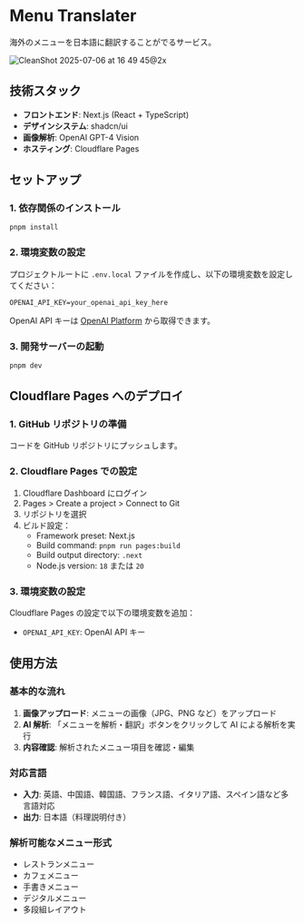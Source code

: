 # Menu Translater

海外のメニューを日本語に翻訳することがでるサービス。

![CleanShot 2025-07-06 at 16 49 45@2x](https://github.com/user-attachments/assets/098994e3-1f00-494c-aa91-398007c5db9b)

## 技術スタック

- **フロントエンド**: Next.js (React + TypeScript)
- **デザインシステム**: shadcn/ui
- **画像解析**: OpenAI GPT-4 Vision
- **ホスティング**: Cloudflare Pages

## セットアップ

### 1. 依存関係のインストール

```bash
pnpm install
```

### 2. 環境変数の設定

プロジェクトルートに `.env.local` ファイルを作成し、以下の環境変数を設定してください：

```env
OPENAI_API_KEY=your_openai_api_key_here
```

OpenAI API キーは [OpenAI Platform](https://platform.openai.com/) から取得できます。

### 3. 開発サーバーの起動

```bash
pnpm dev
```

## Cloudflare Pages へのデプロイ

### 1. GitHub リポジトリの準備

コードを GitHub リポジトリにプッシュします。

### 2. Cloudflare Pages での設定

1. Cloudflare Dashboard にログイン
2. Pages > Create a project > Connect to Git
3. リポジトリを選択
4. ビルド設定：
   - Framework preset: Next.js
   - Build command: `pnpm run pages:build`
   - Build output directory: `.next`
   - Node.js version: `18` または `20`

### 3. 環境変数の設定

Cloudflare Pages の設定で以下の環境変数を追加：

- `OPENAI_API_KEY`: OpenAI API キー

## 使用方法

### 基本的な流れ

1. **画像アップロード**: メニューの画像（JPG、PNG など）をアップロード
2. **AI 解析**: 「メニューを解析・翻訳」ボタンをクリックして AI による解析を実行
3. **内容確認**: 解析されたメニュー項目を確認・編集

### 対応言語

- **入力**: 英語、中国語、韓国語、フランス語、イタリア語、スペイン語など多言語対応
- **出力**: 日本語（料理説明付き）

### 解析可能なメニュー形式

- レストランメニュー
- カフェメニュー
- 手書きメニュー
- デジタルメニュー
- 多段組レイアウト
